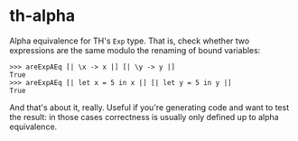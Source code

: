 # th-alpha

Alpha equivalence for TH's `Exp` type. That is, check whether two expressions
are the same modulo the renaming of bound variables:

    >>> areExpAEq [| \x -> x |] [| \y -> y |]
    True
    >>> areExpAEq [| let x = 5 in x |] [| let y = 5 in y |]
    True

And that's about it, really. Useful if you're generating code and want to test
the result: in those cases correctness is usually only defined up to alpha
equivalence.
